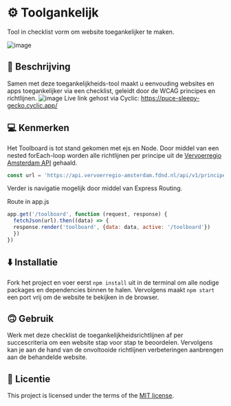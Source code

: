 <!-- > _Fork_ deze leertaak en ga aan de slag. Onderstaande outline ga je gedurende deze taak in jouw eigen GitHub omgeving uitwerken. De instructie vind je in: [docs/INSTRUCTIONS.md](docs/INSTRUCTIONS.md) -->

# ⚙️ Toolgankelijk
Tool in checklist vorm om website toegankelijker te maken.

![image](https://user-images.githubusercontent.com/112861614/225776803-49c18e73-4257-42db-ad5a-83c4e93b9f2f.png)

<!--
## 📃 Inhoudsopgave

  * [Beschrijving](#beschrijving)
  * [Kenmerken](#kenmerken)
  * [Installatie](#installatie)
  * [Gebruik](#gebruik)
  * [Licentie](#licentie)
  * [Bronnen](#bronnen)
 -->

## 🤔 Beschrijving
Samen met deze toegankelijkheids-tool maakt u eenvouding websites en apps toegankelijker via een checklist, geleidt door de WCAG principes en richtlijnen.
![image](https://user-images.githubusercontent.com/112861614/225774291-0bf30b5b-d8e8-4797-a4d1-63d580863663.png)
Live link gehost via Cyclic: https://puce-sleepy-gecko.cyclic.app/ 

## 💻 Kenmerken
Het Toolboard is tot stand gekomen met ejs en Node.
Door middel van een nested forEach-loop worden alle richtlijnen per principe uit de [Vervoerregio Amsterdam API](https://api.vervoerregio-amsterdam.fdnd.nl/api/v1/principles) gehaald.
```js
const url = 'https://api.vervoerregio-amsterdam.fdnd.nl/api/v1/principes'
```
Verder is navigatie mogelijk door middel van Express Routing.

Route in app.js
```js
app.get('/toolboard', function (request, response) {
  fetchJson(url).then((data) => {
  response.render('toolboard', {data: data, active: '/toolboard'})
  })
})
```

## ⬇️ Installatie
Fork het project en voer eerst `npm install` uit in de terminal om alle nodige packages en dependencies binnen te halen. Vervolgens maakt `npm start` een port vrij om de website te bekijken in de browser.

## 🙃 Gebruik
Werk met deze checklist de toegankelijkheidsrichtlijnen af per succescriteria om een website stap voor stap te beoordelen. Vervolgens kan je aan de hand van de onvoltooide richtlijnen verbeteringen aanbrengen aan de behandelde website.

<!-- ## Bronnen -->

## 👾 Licentie

This project is licensed under the terms of the [MIT license](./LICENSE).
